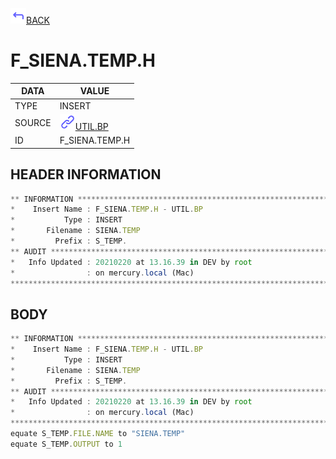<img src="../.resources/themes/unicons-line-6563ff/corner-up-left-alt.svg" alt="BACK" width="25" />[BACK](../DOCS/UTIL.BP.md)  
# F_SIENA.TEMP.H  
|DATA|VALUE|
| --- | --- |
|TYPE|INSERT|
|SOURCE|<img src="../.resources/themes/unicons-line-6563ff/link.svg" alt="UTIL.BP" width="25" />[UTIL.BP](../DOCS/UTIL.BP.md)|
|ID|F_SIENA.TEMP.H|
    
    
## HEADER INFORMATION  
```javascript
** INFORMATION ****************************************************************
*    Insert Name : F_SIENA.TEMP.H - UTIL.BP
*           Type : INSERT
*       Filename : SIENA.TEMP
*         Prefix : S_TEMP.
** AUDIT **********************************************************************
*   Info Updated : 20210220 at 13.16.39 in DEV by root
*                : on mercury.local (Mac)
*******************************************************************************
```
## BODY  
```javascript
** INFORMATION ****************************************************************
*    Insert Name : F_SIENA.TEMP.H - UTIL.BP
*           Type : INSERT
*       Filename : SIENA.TEMP
*         Prefix : S_TEMP.
** AUDIT **********************************************************************
*   Info Updated : 20210220 at 13.16.39 in DEV by root
*                : on mercury.local (Mac)
*******************************************************************************
equate S_TEMP.FILE.NAME to "SIENA.TEMP"
equate S_TEMP.OUTPUT to 1
```
